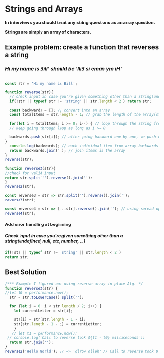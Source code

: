 # Strings and Arrays

**In interviews you should treat any string questions as an array question.**

**Strings are simply an array of characters.**

## Example problem: create a function that reverses a string

### *Hi my name is Bill' should be 'lliB si eman ym iH'*

```javascript

const str = 'Hi my name is Bill';
```

```javascript
function reverse(str){
  // check input in case you're given something other than a string(undefined, null, etc, number, ...)
  if(!str || typeof str != 'string' || str.length < 2 ) return str;

  const backwards = []; // convert into an array
  const totalItems = str.length - 1; // grab the length of the array(string) = how many items we have in the string

  for(let i = totalItems; i >= 0; i--) { // loop through the string from back(end of length of string) to front
  // keep going through loop as long as i >= 0

  backwards.push(str[i]); // after going backward one by one, we push each item that we create back into the array
}
  console.log(backwards); // each individual item from array backwards
  return backwards.join(''); // join items in the array
}
reverse(str);
```

```javascript
function reverse2(str){
//check for valid input
return str.split('').reverse().join('');
}
reverse2(str);
```

```javascript
const reverse3 = str => str.split('').reverse().join('');
reverse3(str);
```

```javascript
const reverse4 = str => [...str].reverse().join(''); // using spread operator javascript . We no longer need .split in this example
reverse4(str);
```

#### Add error handling at beginning

##### Check input in case you're given something other than a string(undefined, null, etc, number, ...)

```javascript
if(!str || typeof str != 'string' || str.length < 2 )
return str;
```

## Best Solution

```javascript
/*** Example I figured out using reverse array in place Alg. */
function reverse2(str) {
//let t0 = performance.now();
  str = str.toLowerCase().split('');

  for (let i = 0; i < str.length / 2; i++) {
    let currentLetter = str[i];

    str[i] = str[str.length - 1 - i];
    str[str.length - 1 - i] = currentLetter;
    }
   // let t1 = performance.now();
 // console.log(`Call to reverse took ${t1 - t0} milliseconds`);
  return str.join('');
}
reverse2('Hello World'); // => 'dlrow olleh' // Call to reverse took 0 milliseconds
```